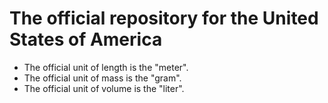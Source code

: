 # The official repository for the United States of America

* The official unit of length is the "meter".
* The official unit of mass is the "gram".
* The official unit of volume is the "liter".
